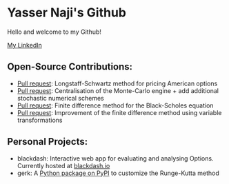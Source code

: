 # Yasser Naji's Github

Hello and welcome to my Github!

[My LinkedIn](https://www.linkedin.com/in/yfnaji/)

## Open-Source Contributions:
* [Pull request](https://github.com/avhz/RustQuant/pull/295): Longstaff-Schwartz method for pricing American options
* [Pull request](https://github.com/avhz/RustQuant/pull/270): Centralisation of the Monte-Carlo engine + add additional stochastic numerical schemes 
* [Pull request](https://github.com/avhz/RustQuant/pull/211): Finite difference method for the Black-Scholes equation
* [Pull request](https://github.com/avhz/RustQuant/pull/221): Improvement of the finite difference method using variable transformations

## Personal Projects:
* blackdash: Interactive web app for evaluating and analysing Options. Currently hosted at [blackdash.io](https://blackdash.io)
* gerk: A [Python package on PyPI](https://pypi.org/project/gerk/) to customize the Runge-Kutta method

<!---
yfnaji/yfnaji is a ✨ special ✨ repository because its `README.md` (this file) appears on your GitHub profile.
You can click the Preview link to take a look at your changes.
--->
